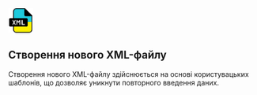 <img src="images/icon.png" width="50">

## Створення нового XML-файлу

Створення нового XML-файлу здійснюється на основі користувацьких шаблонів, що дозволяє уникнути повторного введення даних.


